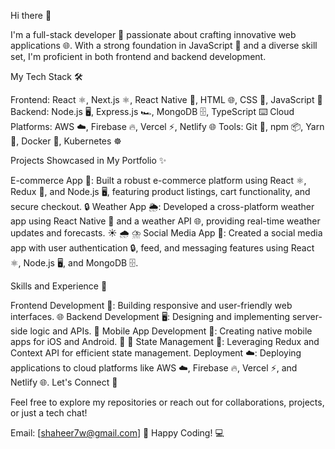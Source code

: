Hi there 👋

I'm a full-stack developer 🚀 passionate about crafting innovative web applications 🌐. With a strong foundation in JavaScript 🧠 and a diverse skill set, I'm proficient in both frontend and backend development.

My Tech Stack 🛠️

Frontend: React ⚛️, Next.js ⚛️, React Native 📱, HTML 🌐, CSS 🎨, JavaScript 🧠
Backend: Node.js 🖥️, Express.js 🏎️, MongoDB 🗄️, TypeScript ⌨️
Cloud Platforms: AWS ☁️, Firebase 🔥, Vercel ⚡, Netlify 🌐
Tools: Git 🐙, npm 📦, Yarn 🧶, Docker 🐳, Kubernetes ☸️

Projects Showcased in My Portfolio ✨

E-commerce App 🛒: Built a robust e-commerce platform using React ⚛️, Redux 🔄, and Node.js 🖥️, featuring product listings, cart functionality, and secure checkout. 🔒
Weather App 🌦️: Developed a cross-platform weather app using React Native 📱 and a weather API 🌐, providing real-time weather updates and forecasts. ☀️ 🌧️ ⛈️
Social Media App 📱: Created a social media app with user authentication 🔒, feed, and messaging features using React ⚛️, Node.js 🖥️, and MongoDB 🗄️.

Skills and Experience 💼

Frontend Development 🎨: Building responsive and user-friendly web interfaces. 🌐
Backend Development 🖥️: Designing and implementing server-side logic and APIs. 🧠
Mobile App Development 📱: Creating native mobile apps for iOS and Android. 🍎 🤖
State Management 🔄: Leveraging Redux and Context API for efficient state management.
Deployment ☁️: Deploying applications to cloud platforms like AWS ☁️, Firebase 🔥, Vercel ⚡, and Netlify 🌐.
Let's Connect 🤝

Feel free to explore my repositories or reach out for collaborations, projects, or just a tech chat!

Email: [shaheer7w@gmail.com] 📧
Happy Coding! 💻















